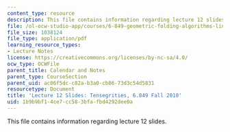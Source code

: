 ```yaml
---
content_type: resource
description: This file contains information regarding lecture 12 slides.
file: /ol-ocw-studio-app/courses/6-849-geometric-folding-algorithms-linkages-origami-polyhedra-fall-2012/1b9b9bf14ce7cc583bfafbd4292dee0a_MIT6_849F12_slidesL12.pdf
file_size: 1038124
file_type: application/pdf
learning_resource_types:
- Lecture Notes
license: https://creativecommons.org/licenses/by-nc-sa/4.0/
ocw_type: OCWFile
parent_title: Calendar and Notes
parent_type: CourseSection
parent_uid: ac06f5dc-c82a-b3a0-cb86-73d3c54d5831
resourcetype: Document
title: 'Lecture 12 Slides: Tensegrities, 6.849 Fall 2010'
uid: 1b9b9bf1-4ce7-cc58-3bfa-fbd4292dee0a
---
```

This file contains information regarding lecture 12 slides.